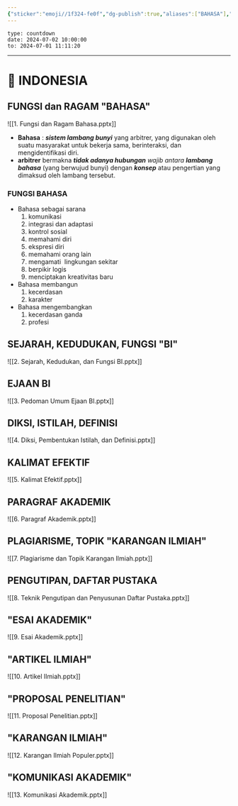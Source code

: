 ```yaml
---
{"sticker":"emoji//1f324-fe0f","dg-publish":true,"aliases":["BAHASA"],"permalink":"/knowladge/bahasa/","dgPassFrontmatter":true,"noteIcon":"","created":"2024-06-13T14:39:34.708+07:00","updated":"2024-07-01T12:05:50.113+07:00"}
---
```


```widgets
type: countdown
date: 2024-07-02 10:00:00
to: 2024-07-01 11:11:20
```
---

# 🚩 INDONESIA

## FUNGSI dan RAGAM "BAHASA"
![[1. Fungsi dan Ragam Bahasa.pptx]]
- **Bahasa** : ***sistem lambang bunyi*** yang arbitrer, yang digunakan oleh suatu masyarakat untuk bekerja sama, berinteraksi, dan mengidentifikasi diri.
- **arbitrer** bermakna ***tidak adanya hubungan** wajib antara **lambang bahasa*** (yang berwujud bunyi) dengan ***konsep*** atau pengertian yang dimaksud oleh lambang tersebut.
### FUNGSI BAHASA
- Bahasa sebagai sarana
	1. komunikasi
	2. integrasi dan adaptasi
	3. kontrol sosial
	4. memahami diri
	5. ekspresi diri
	6. memahami orang lain
	7. mengamati  lingkungan sekitar
	8. berpikir logis
	9. menciptakan kreativitas baru
- Bahasa membangun
	1. kecerdasan
	2. karakter
- Bahasa mengembangkan 
	1. kecerdasan ganda
	2. profesi



## SEJARAH, KEDUDUKAN, FUNGSI "BI"
![[2. Sejarah, Kedudukan, dan Fungsi BI.pptx]]

## EJAAN BI
![[3. Pedoman Umum Ejaan BI.pptx]]

## DIKSI, ISTILAH, DEFINISI
![[4. Diksi, Pembentukan Istilah, dan Definisi.pptx]]

## KALIMAT EFEKTIF
![[5. Kalimat Efektif.pptx]]

## PARAGRAF AKADEMIK
![[6. Paragraf Akademik.pptx]]

## PLAGIARISME, TOPIK "KARANGAN ILMIAH"
![[7. Plagiarisme dan Topik Karangan Ilmiah.pptx]]

## PENGUTIPAN, DAFTAR PUSTAKA
![[8. Teknik Pengutipan dan Penyusunan Daftar Pustaka.pptx]]

## "ESAI AKADEMIK"
![[9. Esai Akademik.pptx]]

## "ARTIKEL ILMIAH"
![[10. Artikel Ilmiah.pptx]]

## "PROPOSAL PENELITIAN"
![[11. Proposal Penelitian.pptx]]

## "KARANGAN ILMIAH"
![[12. Karangan Ilmiah Populer.pptx]]

## "KOMUNIKASI AKADEMIK"
![[13. Komunikasi Akademik.pptx]]




